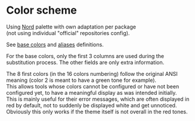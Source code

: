 # Color scheme

Using [Nord](https://arcticicestudio.github.io/nord/) palette
with own adaptation per package  
(not using individual "official" repositories config).

See [base colors](definitions/base)
and [aliases](definitions/aliases) definitions.

For the base colors, only the first 3 columns are used during the
substitution process. The other fields are only extra information.

The 8 first colors (in the 16 colors numbering) follow the original
ANSI meaning (color 2 is meant to have a green tone for example).  
This allows tools whose colors cannot be configured or have not been
configured yet, to have a meaningful display as was intended initially.  
This is mainly useful for their error messages, which are often displayed in
red by default, not to suddenly be displayed white and get unnoticed.  
Obviously this only works if the theme itself is not overall in the red tones.
